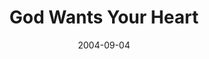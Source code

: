 ---
layout: music 
title: "God Wants Your Heart"
series: "Life, The Universe and Everything"
date: 2004-09-04 
description: "Life, The Universe and Everything"
audio: "http://www.crossroads.net/audio/2004/2004_08_Life/LTUAE_04_09-04-04_Heart.mp3"
audio-duration: "39:33"
src: "http://www.crossroads.net/players/media/mediumHz/"
---